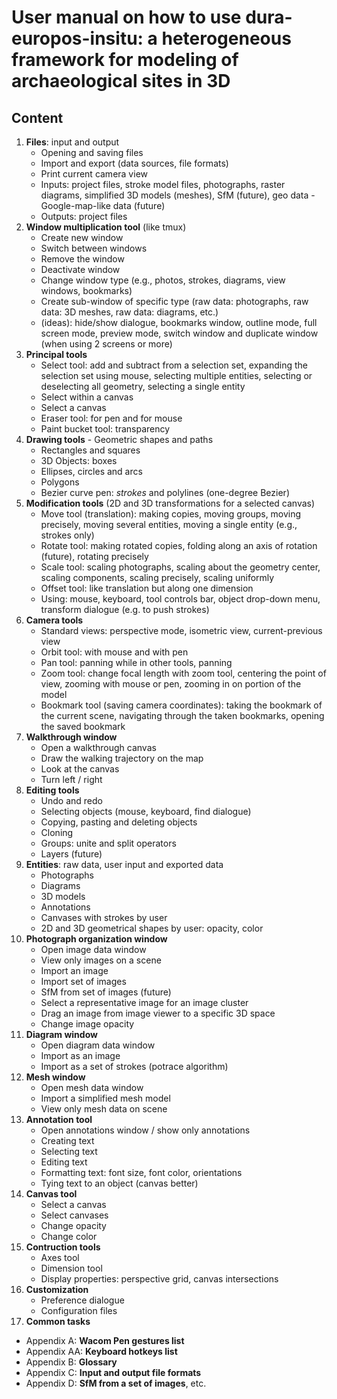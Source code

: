 # User manual on how to use dura-europos-insitu: a heterogeneous framework for modeling of archaeological sites in 3D

## Content

1. **Files**: input and output
    * Opening and saving files
    * Import and export (data sources, file formats)
    * Print current camera view
    * Inputs: project files, stroke model files, photographs, raster diagrams, simplified 3D models (meshes), SfM (future), geo data - Google-map-like data (future)
    * Outputs: project files
2. **Window multiplication tool** (like tmux)
    * Create new window
    * Switch between windows
    * Remove the window
    * Deactivate window
    * Change window type (e.g., photos, strokes, diagrams, view windows, bookmarks)
    * Create sub-window of specific type (raw data: photographs, raw data: 3D meshes, raw data: diagrams, etc.)
    * (ideas): hide/show dialogue, bookmarks window, outline mode, full screen mode, preview mode, switch window and duplicate window (when using 2 screens or more)
2. **Principal tools**
    * Select tool: add and subtract from a selection set, expanding the selection set using mouse, selecting multiple entities, selecting or deselecting all geometry, selecting a single entity
    * Select within a canvas
    * Select a canvas
    * Eraser tool: for pen and for mouse
    * Paint bucket tool: transparency
5. **Drawing tools** - Geometric shapes and paths
    * Rectangles and squares
    * 3D Objects: boxes
    * Ellipses, circles and arcs
    * Polygons
    * Bezier curve pen: *strokes* and polylines (one-degree Bezier)
2. **Modification tools** (2D and 3D transformations for a selected canvas)
    * Move tool (translation): making copies, moving groups, moving precisely, moving several entities, moving a single entity (e.g., strokes only)
    * Rotate tool: making rotated copies, folding along an axis of rotation (future), rotating precisely
    * Scale tool: scaling photographs, scaling about the geometry center, scaling components, scaling precisely, scaling uniformly
    * Offset tool: like translation but along one dimension
    * Using: mouse, keyboard, tool controls bar, object drop-down menu, transform dialogue (e.g. to push strokes)
2. **Camera tools**
    * Standard views: perspective mode, isometric view, current-previous view
    * Orbit tool: with mouse and with pen
    * Pan tool: panning while in other tools, panning
    * Zoom tool: change focal length with zoom tool, centering the point of view, zooming with mouse or pen, zooming in on portion of the model
    * Bookmark tool (saving camera coordinates): taking the bookmark of the current scene, navigating through the taken bookmarks, opening the saved bookmark
2. **Walkthrough window**
    * Open a walkthrough canvas
    * Draw the walking trajectory on the map
    * Look at the canvas
    * Turn left / right
3. **Editing tools**
    * Undo and redo
    * Selecting objects (mouse, keyboard, find dialogue)
    * Copying, pasting and deleting objects
    * Cloning
    * Groups: unite and split operators
    * Layers (future) 
13. **Entities**: raw data, user input and exported data
    * Photographs
    * Diagrams
    * 3D models
    * Annotations
    * Canvases with strokes by user
    * 2D and 3D geometrical shapes by user: opacity, color
4. **Photograph organization window**
    * Open image data window
    * View only images on a scene
    * Import an image
    * Import set of images
    * SfM from set of images (future)
    * Select a representative image for an image cluster
    * Drag an image from image viewer to a specific 3D space
    * Change image opacity
5. **Diagram window**
    * Open diagram data window
    * Import as an image
    * Import as a set of strokes (potrace algorithm)
5. **Mesh window**
    * Open mesh data window
    * Import a simplified mesh model
    * View only mesh data on scene
6. **Annotation tool**
    * Open annotations window / show only annotations
    * Creating text
    * Selecting text
    * Editing text
    * Formatting text: font size, font color, orientations
    * Tying text to an object (canvas better)
7. **Canvas tool**
    * Select a canvas
    * Select canvases
    * Change opacity
    * Change color
8. **Contruction tools**
    * Axes tool
    * Dimension tool
    * Display properties: perspective grid, canvas intersections
11. **Customization**
    * Preference dialogue
    * Configuration files
15. **Common tasks**
* Appendix A: **Wacom Pen gestures list**
* Appendix AA: **Keyboard hotkeys list**
* Appendix B: **Glossary**
* Appendix C: **Input and output file formats**
* Appendix D: **SfM from a set of images**, etc.
